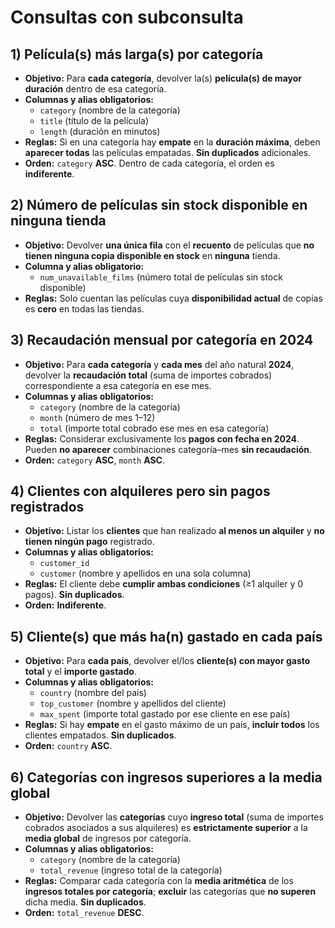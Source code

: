 # Consultas con subconsulta

## 1) Película(s) más larga(s) por categoría
- **Objetivo:** Para **cada categoría**, devolver la(s) **película(s) de mayor duración** dentro de esa categoría.
- **Columnas y alias obligatorios:**
  - `category` (nombre de la categoría)
  - `title` (título de la película)
  - `length` (duración en minutos)
- **Reglas:** Si en una categoría hay **empate** en la **duración máxima**, deben **aparecer todas** las películas empatadas. **Sin duplicados** adicionales.
- **Orden:** `category` **ASC**. Dentro de cada categoría, el orden es **indiferente**.

## 2) Número de películas sin stock disponible en ninguna tienda
- **Objetivo:** Devolver **una única fila** con el **recuento** de películas que **no tienen ninguna copia disponible en stock** en **ninguna** tienda.
- **Columna y alias obligatorio:**
  - `num_unavailable_films` (número total de películas sin stock disponible)
- **Reglas:** Solo cuentan las películas cuya **disponibilidad actual** de copias es **cero** en todas las tiendas.

## 3) Recaudación mensual por categoría en 2024
- **Objetivo:** Para **cada categoría** y **cada mes** del año natural **2024**, devolver la **recaudación total** (suma de importes cobrados) correspondiente a esa categoría en ese mes.
- **Columnas y alias obligatorios:**
  - `category` (nombre de la categoría)
  - `month` (número de mes 1–12)
  - `total` (importe total cobrado ese mes en esa categoría)
- **Reglas:** Considerar exclusivamente los **pagos con fecha en 2024**. Pueden **no aparecer** combinaciones categoría–mes **sin recaudación**.
- **Orden:** `category` **ASC**, `month` **ASC**.

## 4) Clientes con alquileres pero sin pagos registrados
- **Objetivo:** Listar los **clientes** que han realizado **al menos un alquiler** y **no tienen ningún pago** registrado.
- **Columnas y alias obligatorios:**
  - `customer_id`
  - `customer` (nombre y apellidos en una sola columna)
- **Reglas:** El cliente debe **cumplir ambas condiciones** (≥1 alquiler y 0 pagos). **Sin duplicados**.
- **Orden:** **Indiferente**.

## 5) Cliente(s) que más ha(n) gastado en cada país
- **Objetivo:** Para **cada país**, devolver el/los **cliente(s) con mayor gasto total** y el **importe gastado**.
- **Columnas y alias obligatorios:**
  - `country` (nombre del país)
  - `top_customer` (nombre y apellidos del cliente)
  - `max_spent` (importe total gastado por ese cliente en ese país)
- **Reglas:** Si hay **empate** en el gasto máximo de un país, **incluir todos** los clientes empatados. **Sin duplicados**.
- **Orden:** `country` **ASC**.

## 6) Categorías con ingresos superiores a la media global
- **Objetivo:** Devolver las **categorías** cuyo **ingreso total** (suma de importes cobrados asociados a sus alquileres) es **estrictamente superior** a la **media global** de ingresos por categoría.
- **Columnas y alias obligatorios:**
  - `category` (nombre de la categoría)
  - `total_revenue` (ingreso total de la categoría)
- **Reglas:** Comparar cada categoría con la **media aritmética** de los **ingresos totales por categoría**; **excluir** las categorías que **no superen** dicha media. **Sin duplicados**.
- **Orden:** `total_revenue` **DESC**.
